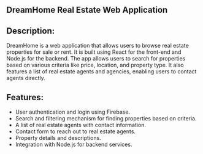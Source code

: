 ## DreamHome Real Estate Web Application

## Description:
DreamHome is a web application that allows users to browse real estate properties for sale or rent. It is built using React for the front-end and Node.js for the backend. The app allows users to search for properties based on various criteria like price, location, and property type. It also features a list of real estate agents and agencies, enabling users to contact agents directly.

## Features:
- User authentication and login using Firebase.
- Search and filtering mechanism for finding properties based on criteria.
- A list of real estate agents with contact information.
- Contact form to reach out to real estate agents.
- Property details and descriptions.
- Integration with Node.js for backend services.
